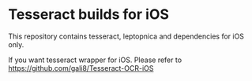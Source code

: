 # Tesseract builds for iOS

This repository contains tesseract, leptopnica and dependencies for iOS only.

If you want tesseract wrapper for iOS. Please refer to 
https://github.com/gali8/Tesseract-OCR-iOS

